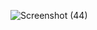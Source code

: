 ![Screenshot (44)](https://github.com/SanjayK-123/calculator/assets/155231012/7a2e2fb2-362e-4dba-aedf-d487a979fc39)
